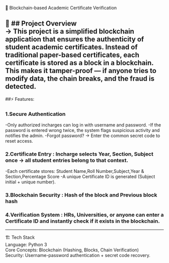 🔗 Blockchain-based Academic Certificate Verification

 📌 ## Project Overview <br>
        -> This project is a simplified blockchain application that ensures the authenticity of student academic certificates. Instead of traditional paper-based certificates, each certificate is stored as a block in a blockchain. This makes it tamper-proof — if anyone tries to modify data, the chain breaks, and the fraud is detected.
------------------------------------------
##⚡ Features:
### 1.Secure Authentication
-Only authorized incharges can log in with username and password.
-If the password is entered wrong twice, the system flags suspicious activity and notifies the admin.
-Forgot password? → Enter the common secret code to reset access.

### 2.Certificate Entry : Incharge selects Year, Section, Subject once → all student entries belong to that context.
-Each certificate stores: Student Name,Roll Number,Subject,Year & Section,Percentage Score
-A unique Certificate ID is generated (Subject initial + unique number).

### 3.Blockchain Security : Hash of the block and Previous block hash
### 4.Verification System : HRs, Universities, or anyone can enter a Certificate ID and instantly check if it exists in the blockchain.
------------------------------------------

🏗️ Tech Stack <br>
Language: Python 3 <br>
Core Concepts: Blockchain (Hashing, Blocks, Chain Verification) <br>
Security: Username-password authentication + secret code recovery.

